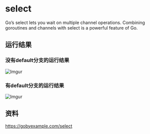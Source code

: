 # select
Go’s select lets you wait on multiple channel operations. Combining goroutines and channels with select is a powerful feature of Go.

## 运行结果
### 没有default分支的运行结果
![Imgur](https://i.imgur.com/3AfhhJe.png)

### 有default分支的运行结果
![Imgur](https://i.imgur.com/gEjnZCT.png)

## 资料
https://gobyexample.com/select